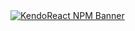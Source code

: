 <a href="https://www.telerik.com/kendo-react-ui?utm_medium=referral&utm_source=npm&utm_campaign=kendo-ui-react-trial-npm-treelist&utm_content=banner" target="_blank">
<img src="https://www.telerik.com/kendo-react-ui/components/npm-banner.svg" alt="KendoReact NPM Banner">
</a>
